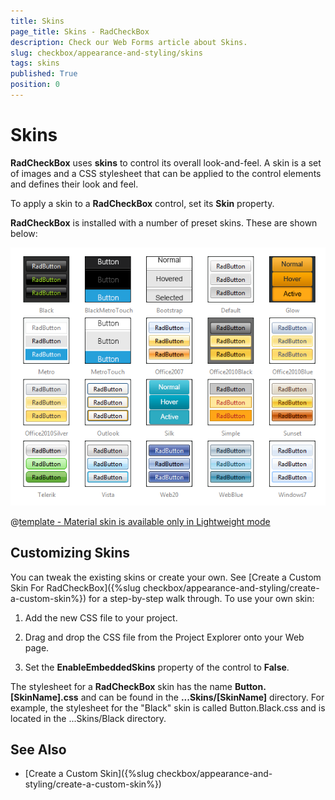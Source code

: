 ```yaml
---
title: Skins
page_title: Skins - RadCheckBox
description: Check our Web Forms article about Skins.
slug: checkbox/appearance-and-styling/skins
tags: skins
published: True
position: 0
---
```


# Skins

**RadCheckBox** uses **skins** to control its overall look-and-feel. A skin is a set of images and a CSS stylesheet that can be applied to the control elements and defines their look and feel.

To apply a skin to a **RadCheckBox** control, set its **Skin** property.

**RadCheckBox** is installed with a number of preset skins. These are shown below:

![RadCheckBox-skins](images/checkbox-skins.png) 


 @[template - Material skin is available only in Lightweight mode](/_templates/common/skins-notes.md#material-only-in-lightweight) 



## Customizing Skins

You can tweak the existing skins or create your own. See [Create a Custom Skin For RadCheckBox]({%slug checkbox/appearance-and-styling/create-a-custom-skin%}) for a step-by-step walk through. To use your own skin:

1. Add the new CSS file to your project.

1. Drag and drop the CSS file from the Project Explorer onto your Web page.

1. Set the **EnableEmbeddedSkins** property of the control to **False**.

The stylesheet for a **RadCheckBox** skin has the name **Button.[SkinName].css** and can be found in the **...Skins/[SkinName]** directory. For example, the stylesheet for the "Black" skin is called Button.Black.css and is located in the ...Skins/Black directory.

## See Also

 * [Create a Custom Skin]({%slug checkbox/appearance-and-styling/create-a-custom-skin%})

